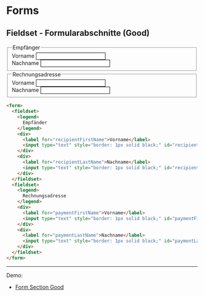 # Forms
## Fieldset - Formularabschnitte (Good)

<form>
  <fieldset>
    <legend>
      Empfänger
    </legend>
    <div>
      <label for="recipientFirstName">Vorname</label>
      <input type="text" style="border: 1px solid black;" id="recipientFirstName">
    </div>
    <div>
      <label for="recipientLastName">Nachname</label>
      <input type="text" style="border: 1px solid black;" id="recipientLastName">
    </div>
  </fieldset>
  <fieldset>
    <legend>
      Rechnungsadresse
    </legend>
    <div>
      <label for="paymentFirstName">Vorname</label>
      <input type="text" style="border: 1px solid black;" id="paymentFirstName">
    </div>
    <div>
      <label for="paymentLastName">Nachname</label>
      <input type="text" style="border: 1px solid black;" id="paymentLastName">
    </div>
  </fieldset>
</form>

```html
<form>
  <fieldset>
    <legend>
      Empfänder
    </legend>
    <div>
      <label for="recipientFirstName">Vorname</label>
      <input type="text" style="border: 1px solid black;" id="recipientFirstName">
    </div>
    <div>
      <label for="recipientLastName">Nachname</label>
      <input type="text" style="border: 1px solid black;" id="recipientLastName">
    </div>
  </fieldset>
  <fieldset>
    <legend>
      Rechnungsadresse
    </legend>
    <div>
      <label for="paymentFirstName">Vorname</label>
      <input type="text" style="border: 1px solid black;" id="paymentFirstName">
    </div>
    <div>
      <label for="paymentLastName">Nachname</label>
      <input type="text" style="border: 1px solid black;" id="paymentLastName">
    </div>
  </fieldset>
</form>
```

---

Demo:

- [Form Section Good](/demo/form-fieldset-section-good)
